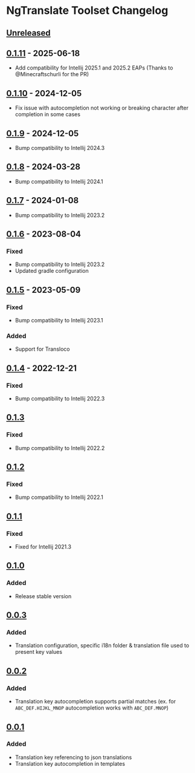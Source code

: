 <!-- Keep a Changelog guide -> https://keepachangelog.com -->

# NgTranslate Toolset Changelog

## [Unreleased]

## [0.1.11] - 2025-06-18

- Add compatibility for Intellij 2025.1 and 2025.2 EAPs (Thanks to @Minecraftschurli for the PR)

## [0.1.10] - 2024-12-05

- Fix issue with autocompletion not working or breaking character after completion in some cases

## [0.1.9] - 2024-12-05

- Bump compatibility to Intellij 2024.3

## [0.1.8] - 2024-03-28

- Bump compatibility to Intellij 2024.1

## [0.1.7] - 2024-01-08

- Bump compatibility to Intellij 2023.2

## [0.1.6] - 2023-08-04

### Fixed

- Bump compatibility to Intellij 2023.2
- Updated gradle configuration

## [0.1.5] - 2023-05-09

### Fixed

- Bump compatibility to Intellij 2023.1

### Added

- Support for Transloco

## [0.1.4] - 2022-12-21

### Fixed

- Bump compatibility to Intellij 2022.3

## [0.1.3]

### Fixed

- Bump compatibility to Intellij 2022.2

## [0.1.2]

### Fixed

- Bump compatibility to Intellij 2022.1

## [0.1.1]

### Fixed

- Fixed for Intellij 2021.3

## [0.1.0]

### Added

- Release stable version

## [0.0.3]

### Added

- Translation configuration, specific i18n folder & translation file used to present key values

## [0.0.2]

### Added

- Translation key autocompletion supports partial matches
  (ex. for `ABC_DEF.HIJKL_MNOP` autocompletion works with `ABC_DEF.MNOP`)

## [0.0.1]

### Added

- Translation key referencing to json translations
- Translation key autocompletion in templates

[Unreleased]: https://plugins.jetbrains.com/plugin/17450-ngtranslate-toolset/compare/v0.1.11...HEAD
[0.1.11]: https://plugins.jetbrains.com/plugin/17450-ngtranslate-toolset/compare/v0.1.10...v0.1.11
[0.1.10]: https://plugins.jetbrains.com/plugin/17450-ngtranslate-toolset/compare/v0.1.9...v0.1.10
[0.1.9]: https://plugins.jetbrains.com/plugin/17450-ngtranslate-toolset/compare/v0.1.8...v0.1.9
[0.1.8]: https://plugins.jetbrains.com/plugin/17450-ngtranslate-toolset/compare/v0.1.7...v0.1.8
[0.1.7]: https://plugins.jetbrains.com/plugin/17450-ngtranslate-toolset/compare/v0.1.6...v0.1.7
[0.1.6]: https://plugins.jetbrains.com/plugin/17450-ngtranslate-toolset/compare/v0.1.5...v0.1.6
[0.1.5]: https://plugins.jetbrains.com/plugin/17450-ngtranslate-toolset/compare/v0.1.4...v0.1.5
[0.1.4]: https://plugins.jetbrains.com/plugin/17450-ngtranslate-toolset/compare/v0.1.3...v0.1.4
[0.1.3]: https://plugins.jetbrains.com/plugin/17450-ngtranslate-toolset/compare/v0.1.2...v0.1.3
[0.1.2]: https://plugins.jetbrains.com/plugin/17450-ngtranslate-toolset/compare/v0.1.1...v0.1.2
[0.1.1]: https://plugins.jetbrains.com/plugin/17450-ngtranslate-toolset/compare/v0.1.0...v0.1.1
[0.1.0]: https://plugins.jetbrains.com/plugin/17450-ngtranslate-toolset/compare/v0.0.3...v0.1.0
[0.0.3]: https://plugins.jetbrains.com/plugin/17450-ngtranslate-toolset/compare/v0.0.2...v0.0.3
[0.0.2]: https://plugins.jetbrains.com/plugin/17450-ngtranslate-toolset/compare/v0.0.1...v0.0.2
[0.0.1]: https://plugins.jetbrains.com/plugin/17450-ngtranslate-toolset/commits/v0.0.1
